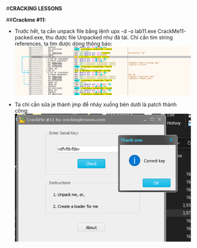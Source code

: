 #**CRACKING LESSONS**

##**Crackme #11:**

- Trước hết, ta cần unpack file bằng lệnh upx -d -o lab11.exe CrackMe11-packed.exe, thu được file Unpacked như đã tải.
Chỉ cần tìm string references, ta tìm được dòng thông báo:
![](Images/Crackme_11_1.png)

- Ta chỉ cần sửa je thành jmp để nhảy xuống bên dưới là patch thành công:
![](Images/Crackme_11_2.png)